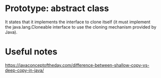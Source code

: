 # Prototype: abstract class

It states that it implements the interface to clone itself (it must implement 
the java.lang.Cloneable interface to use the cloning mechanism provided by Java).

# 


# Useful notes
https://javaconceptoftheday.com/difference-between-shallow-copy-vs-deep-copy-in-java/